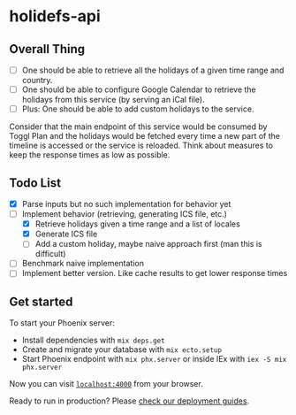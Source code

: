 # holidefs-api

## Overall Thing

- [ ] One should be able to retrieve all the holidays of a given time range and
  country.
- [ ] One should be able to configure Google Calendar to retrieve the holidays
  from this service (by serving an iCal file).
- [ ] Plus: One should be able to add custom holidays to the service.

Consider that the main endpoint of this service would be consumed by Toggl Plan
and the holidays would be fetched every time a new part of the timeline is
accessed or the service is reloaded. Think about measures to keep the response
times as low as possible.

## Todo List

- [x] Parse inputs but no such implementation for behavior yet
- [ ] Implement behavior (retrieving, generating ICS file, etc.)
  - [x] Retrieve holidays given a time range and a list of locales
  - [x] Generate ICS file
  - [ ] Add a custom holiday, maybe naive approach first (man this is difficult)
- [ ] Benchmark naive implementation
- [ ] Implement better version. Like cache results to get lower response times

## Get started

To start your Phoenix server:

  * Install dependencies with `mix deps.get`
  * Create and migrate your database with `mix ecto.setup`
  * Start Phoenix endpoint with `mix phx.server` or inside IEx with `iex -S mix phx.server`

Now you can visit [`localhost:4000`](http://localhost:4000) from your browser.

Ready to run in production? Please [check our deployment guides](https://hexdocs.pm/phoenix/deployment.html).
